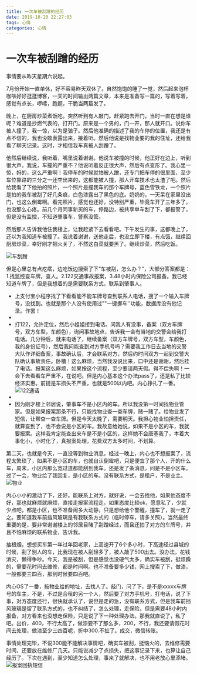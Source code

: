 ```yaml
---
title: 一次车被刮蹭的经历
date: 2019-10-20 22:27:03
tags: 心情
categories: 心情
---
```


# 一次车被刮蹭的经历

事情要从昨天星期六说起。

7月份开始一直单休，好不容易昨天双休了。自然饱饱的睡了一觉，然后起来泡杯咖啡好好逛逛博客，一天的时间输出两篇文章，本来是准备写一篇的，写着写着，感觉有点长，啰嗦，跑题，干脆当两篇发了。

晚上，在厨房炒菜煮饭吃。突然听到有人敲门。赶紧跑去开门，当时一直在想是谁呢？难道是抄燃气表的，打开门。原来是一个男的，门一开，那人就开口。说你车被人撞了，我一惊，以为是骗子。然后他准确的描述了我的车停的位置，我还是有点不信的，我也没敢表露出来，接着听。然后他说是找物业要的我的住址，还给我看了聊天记录。这时，才相信我车真被人刮蹭了。

他然后继续说，我听着，嘴里说着谢谢。他说车被撞的时候，他正好在边上，听到很大声，我说，车撞的严重不？他说听着反正很大声，然后有点变形了。我心里一惊，妈的，这么严重啊！我停车的时候就怕被人蹭，还专门把车停的很里面，至少车位靠路的三分之一还空出来的，这都能被人撞，那人开车技术也太渣了吧。然后给我看了下他拍的照片，一个照片是撞我车的那个车牌号，蓝色雪铁龙，一个照片是拍的我车被刮了好几条痕，白色漆露出了黑色的底。奶奶的，一天呆在家里没出门，也这么倒霉啊。看完照片，感觉也还好，没特别严重，毕竟车开了三年多了，也没那么心疼。前几个月同事新买的车，停路边，被共享单车刮了下，都报警了，但是没有监控，不知道肇事车，警察没管。

然后那人告诉我他住我楼上，让我赶紧下去看看吧。下午发生的事，这都晚上了，还以为我知道车被撞了。我说着谢谢，送他走后，也没立即下楼，有点饿，继续回厨房炒菜，幸好刚才把火关了，不然这白菜就要黑了。继续炒菜，然后吃饭。

![车刮蹭](/images/车刮蹭1.jpg)

但是心里总有点疙瘩，边吃饭边搜索了下“车被刮，怎么办？”，大部分答案都是：1.找监控查车牌，查人。2.122交通事故报案，3.48小时内保险公司报备。我已经知道车牌了，但是我想着的是需要联系方式，联系到肇事人。

- 上支付宝小程序找了下看看能不能车牌号查到联系人电话，搜了一个输入车牌号，没找到。也就是那个人没有使用过""一键挪车''功能，数据库没有他记录。作罢！
-
- 打122，允许定位，然后小姐姐接到电话。问我人有没事，备案（双方车牌号，双方车型，车颜色），询问事故地点，告诉我一会有当地的交警会给我打电话。几分钟后，就来电话了，继续备案（双方车牌号，双方车型，车颜色，我的身份证号），然后我问能查到对方手机号吗？需要我工作日去当地的交警大队作详细备案，事故确认后，才会联系对方，然后约时间双方一起到交警大队确认事故责任。卧槽！这么麻烦，当然我没说出来，口中还是谢谢，然后挂了电话。报案这么麻烦，如果按这个流程，至少要请两天假。得不偿失啊！一会下去看看车严重不，在说吧。但是内心基本这个办法pass了，还是私了比较经济实惠。前提是车损失不严重，也就是500以内吧。内心挣扎了一番。
![122通话](/images/车刮蹭2.jpg)
-
- 因为刚才楼上邻居说，肇事车不是小区内的车。所以我没第一时间找物业管家。但是如果报案那条不行，只能找物业查一查车牌，赌一赌了。给物业发了短信，让帮查一查车牌。但是今天太晚了，需要明天。我担心物业怕担责任，就算查到了，也不会说是小区的车。我故意给她说，如果不是小区的车，我就要报案。这样我肯定能查出来车是不是小区的，这样她不会唐塞我了，本着大事化小，小时化了，真报案处理，花费双方太多时间，不划算。

第二天，也就是今天，一直没等到物业消息，经过一晚上，内心也不想报案了，流程太繁琐了，如果不是小区的车，也就自认倒霉吧，只是便宜了那个人，开的什么车，周末，小区内那么宽过道都能刮到我车。还是发了条消息，问是不是小区车。过了一会，物业给了我回复，是小区的车。没有联系方式，是租户，不是业主。
![物业](/images/车刮蹭3.jpg)

内心小小的激动了下，还好。能联系上对方，就好说，一会去找他，如果他态度不好，那也就麻烦就麻烦，直接走报案流程走。如果态度比较ok，愿意私了，少就少点吧，都是小区，也不准备闹多大动静，只是想给他个警醒，撞车了，就一走了之。要知道我车前挡风玻璃是有我联系方式的（临时停车，请多关照）。当然最终重要的是，要非常谢谢楼上的邻居目睹了刮蹭经过，而且还拍了对方的车牌号，并且不怕麻烦的联系物业，告诉我。

抽根烟，想想买车第一年过年回老家，上高速开了6个多小时，下高速经过县城的时候，刮了别人的车，比我现在被人刮轻多了，被人敲了500出去。没办法，花钱消灾，懒得争吵。今天，我是被刮，但是感觉也没硬气太多，确实车被刮，挺烦躁的，需要花时间去维修，都是时间啊。也不准备要多少钱，网上搜索了下，做漆，一般都要三四百，那到时候要四百吧。

内心OS了一番，按物业给的地址，去找人了。敲门，问了下，是不是xxxxx车牌号的车主，不是，不过是合租的另一个人，然后要了对方手机号，打电话，说了下事，对方态度还行，很快就承认了，说但是走的急，没有联系方式，但是我车前挡风玻璃是留了联系方式的，也不纠结了，怎么处理，走保险，但是需要48小时内报备，对方看来也没想走保险，只是说了下一种处理办法。那我就直说了，私了吧。出价，400，不行太高了，做漆要不了那么多，200，不行，我还要请假花时间去处理，做漆至少三四百呢，折中300.不扯了。成交，微信转账。

事情处理完毕，不说300能不能解决事情吧，确实车被刮，挺恼火的，去维修需要时间，还要放在维修厂几天。只能说减少了点损失，把这事记录下来，也算让自己经历了。下次在遇到，至少知道怎么处理，事来了就解决，也不用老放心里添堵。
![报案回执短信](/images/车刮蹭4.jpg)